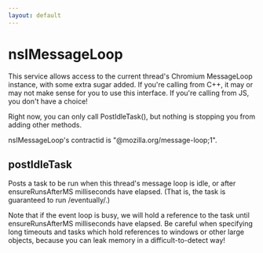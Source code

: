 ```yaml
---
layout: default
---
```


# nsIMessageLoop #

This service allows access to the current thread's Chromium MessageLoop
instance, with some extra sugar added.  If you're calling from C++, it may
or may not make sense for you to use this interface.  If you're calling from
JS, you don't have a choice!

Right now, you can only call PostIdleTask(), but nothing is stopping you
from adding other methods.

nsIMessageLoop's contractid is "@mozilla.org/message-loop;1".


## postIdleTask ##

Posts a task to be run when this thread's message loop is idle, or after
ensureRunsAfterMS milliseconds have elapsed.  (That is, the task is
guaranteed to run /eventually/.)

Note that if the event loop is busy, we will hold a reference to the task
until ensureRunsAfterMS milliseconds have elapsed.  Be careful when
specifying long timeouts and tasks which hold references to windows or
other large objects, because you can leak memory in a difficult-to-detect
way!

